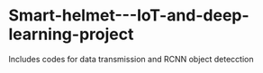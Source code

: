 # Smart-helmet---IoT-and-deep-learning-project
Includes codes for data transmission and RCNN object detecction
